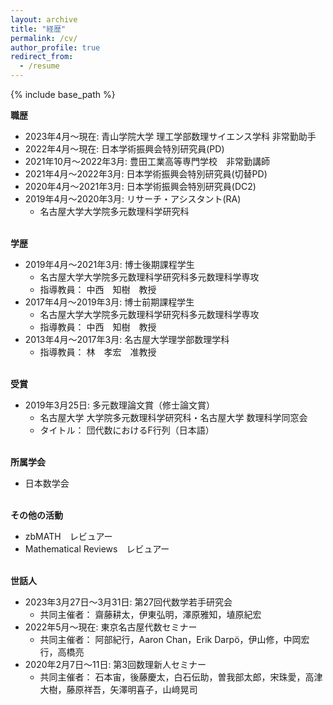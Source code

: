 ```yaml
---
layout: archive
title: "経歴"
permalink: /cv/
author_profile: true
redirect_from:
  - /resume
---
```


{% include base_path %}
<br />
  
  
<b>職歴</b>
- 2023年4月～現在: 青山学院大学 理工学部数理サイエンス学科 非常勤助手
- 2022年4月～現在: 日本学術振興会特別研究員(PD)
- 2021年10月～2022年3月: 豊田工業高等専門学校　非常勤講師
- 2021年4月〜2022年3月: 日本学術振興会特別研究員(切替PD)
- 2020年4月～2021年3月: 日本学術振興会特別研究員(DC2)
- 2019年4月～2020年3月: リサーチ・アシスタント(RA)
  * 名古屋大学大学院多元数理科学研究科

<br><b>学歴</b>
- 2019年4月～2021年3月: 博士後期課程学生
  * 名古屋大学大学院多元数理科学研究科多元数理科学専攻
  * 指導教員： 中西　知樹　教授
- 2017年4月～2019年3月: 博士前期課程学生
  * 名古屋大学大学院多元数理科学研究科多元数理科学専攻
  * 指導教員： 中西　知樹　教授
- 2013年4月～2017年3月: 名古屋大学理学部数理学科
  * 指導教員： 林　孝宏　准教授
  
<br><b>受賞</b>
- 2019年3月25日: 多元数理論文賞（修士論文賞）
  *	名古屋大学 大学院多元数理科学研究科・名古屋大学 数理科学同窓会
  * タイトル： 団代数におけるF行列（日本語）

<br><b>所属学会</b>
- 日本数学会

<br><b>その他の活動</b>
- zbMATH　レビュアー
- Mathematical Reviews　レビュアー
 
<br><b>世話人</b>
- 2023年3月27日～3月31日: 第27回代数学若手研究会
  *  共同主催者：
齋藤耕太，伊東弘明，澤原雅知，埴原紀宏
- 2022年5月～現在: 東京名古屋代数セミナー
  *  共同主催者：
阿部紀行，Aaron Chan，Erik Darpö，伊山修，中岡宏行，高橋亮
- 2020年2月7日～11日: 第3回数理新人セミナー
  *  共同主催者：
石本宙，後藤慶太，白石伝助，曽我部太郎，宋珠愛，高津大樹，藤原祥吾，矢澤明喜子，山﨑晃司
